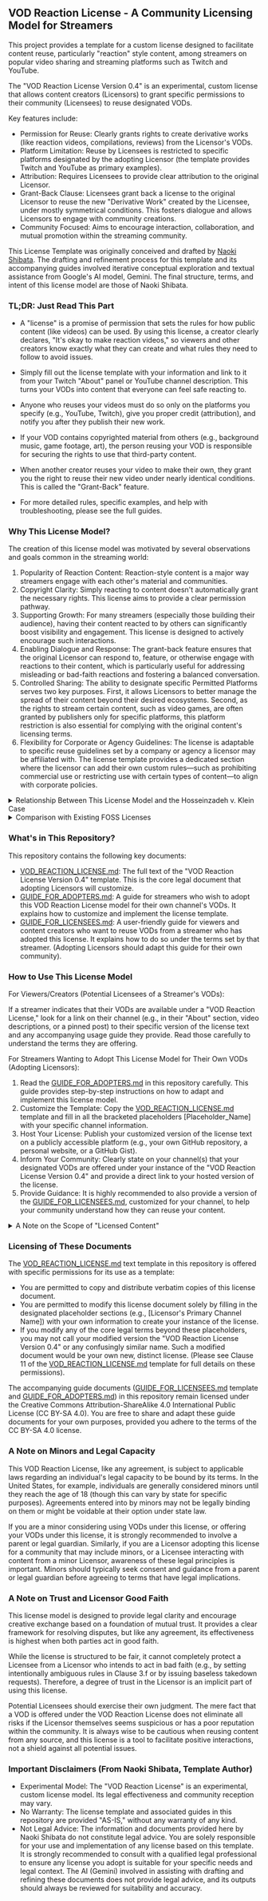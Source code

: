 ## VOD Reaction License \- A Community Licensing Model for Streamers

This project provides a template for a custom license designed to facilitate content reuse, particularly "reaction" style content, among streamers on popular video sharing and streaming platforms such as Twitch and YouTube.  

The "VOD Reaction License Version 0.4" is an experimental, custom license that allows content creators (Licensors) to grant specific permissions to their community (Licensees) to reuse designated VODs.  

Key features include:  

* Permission for Reuse: Clearly grants rights to create derivative works (like reaction videos, compilations, reviews) from the Licensor's VODs.  
* Platform Limitation: Reuse by Licensees is restricted to specific platforms designated by the adopting Licensor (the template provides Twitch and YouTube as primary examples).  
* Attribution: Requires Licensees to provide clear attribution to the original Licensor.  
* Grant-Back Clause: Licensees grant back a license to the original Licensor to reuse the new "Derivative Work" created by the Licensee, under mostly symmetrical conditions. This fosters dialogue and allows Licensors to engage with community creations.  
* Community Focused: Aims to encourage interaction, collaboration, and mutual promotion within the streaming community.

This License Template was originally conceived and drafted by [Naoki Shibata](https://github.com/shibatch/). The drafting and refinement process for this template and its accompanying guides involved iterative conceptual exploration and textual assistance from Google's AI model, Gemini. The final structure, terms, and intent of this license model are those of Naoki Shibata.  

### TL;DR: Just Read This Part

* A "license" is a promise of permission that sets the rules for how public content (like videos) can be used. By using this license, a creator clearly declares, "It's okay to make reaction videos," so viewers and other creators know exactly what they can create and what rules they need to follow to avoid issues.

* Simply fill out the license template with your information and link to it from your Twitch "About" panel or YouTube channel description. This turns your VODs into content that everyone can feel safe reacting to.

* Anyone who reuses your videos must do so only on the platforms you specify (e.g., YouTube, Twitch), give you proper credit (attribution), and notify you after they publish their new work.

* If your VOD contains copyrighted material from others (e.g., background music, game footage, art), the person reusing your VOD is responsible for securing the rights to use that third-party content.

* When another creator reuses your video to make their own, they grant you the right to reuse their new video under nearly identical conditions. This is called the "Grant-Back" feature.

* For more detailed rules, specific examples, and help with troubleshooting, please see the full guides.


### Why This License Model?

The creation of this license model was motivated by several observations and goals common in the streaming world:

1. Popularity of Reaction Content: Reaction-style content is a major way streamers engage with each other's material and communities.  
2. Copyright Clarity: Simply reacting to content doesn't automatically grant the necessary rights. This license aims to provide a clear permission pathway.  
3. Supporting Growth: For many streamers (especially those building their audience), having their content reacted to by others can significantly boost visibility and engagement. This license is designed to actively encourage such interactions.  
4. Enabling Dialogue and Response: The grant-back feature ensures that the original Licensor can respond to, feature, or otherwise engage with reactions to their content, which is particularly useful for addressing misleading or bad-faith reactions and fostering a balanced conversation.  
5. Controlled Sharing: The ability to designate specific Permitted Platforms serves two key purposes. First, it allows Licensors to better manage the spread of their content beyond their desired ecosystems. Second, as the rights to stream certain content, such as video games, are often granted by publishers only for specific platforms, this platform restriction is also essential for complying with the original content's licensing terms.
6. Flexibility for Corporate or Agency Guidelines: The license is adaptable to specific reuse guidelines set by a company or agency a licensor may be affiliated with. The license template provides a dedicated section where the licensor can add their own custom rules—such as prohibiting commercial use or restricting use with certain types of content—to align with corporate policies.

<details>
<summary>Relationship Between This License Model and the Hosseinzadeh v. Klein Case</summary>
&nbsp;  

To understand the background of this license model, the landmark U.S. copyright case Hosseinzadeh v. Klein (the h3h3Productions case) serves as a helpful reference. In this case, a court ruled that a critical commentary video on YouTube (a "reaction video") did not infringe on the original work's copyright and was protected by the U.S. doctrine of "fair use".

While this ruling was a significant victory for creators of reaction videos, its scope is limited. Judge Katherine B. Forrest, who delivered the judgment, made a clear distinction between critical commentary, like the Kleins' video, and a mere "group watching session without comment," cautioning that not all reaction videos would qualify as fair use. Furthermore, YouTube's own official policy states that the final determination of whether a use is fair is made by a court of law, not the platform.

It is widely believed that simply using a small amount of copyrighted content (e.g., a 10-second clip) or adding comments automatically qualifies as "fair use." However, the principle of fair use is a complex legal concept that depends on four main factors: the purpose and character of the use (transformativeness), the nature of the copyrighted work, the amount and substantiality of the portion used, and the effect of the use upon the potential market for or value of the copyrighted work. Simply "rewatching a VOD with minimal commentary" is generally not considered transformative enough to qualify as fair use. "Unauthorized" use is presumptively an infringement, and relying on fair use is an affirmative defense that may require proof.

This means that creators who rely on "fair use" always face the following uncertainties:

* The ambiguity of whether their video will be legally recognized as "transformative" criticism.
* The fact that the platform will not necessarily protect them from a copyright infringement claim.
* The need to be prepared for a potentially expensive legal battle to ultimately prove fair use in court.

In addition, it is important to note that the concept of fair use itself is fundamentally specific to the U.S. legal system. Legal systems vary significantly from country to country; for example, Canada, the EU, and Japan—which has no general fair use provision—all have different laws. For creators who operate globally, this legal diversity is a source of further uncertainty.

The VOD Reaction License offers a clear solution to these problems.

This license eliminates the need for community creators (Licensees) to guess whether their content qualifies as fair use and to bear the associated legal risks. This is because the license provides explicit, upfront permission from the original creator (Licensor) to create derivative works like reaction videos.

Furthermore, this license features a Grant-Back clause, which is not found in the fair use doctrine. This clause allows the Licensor to reuse the Licensee's derivative work, which encourages a two-way dialogue and activates the entire community, moving beyond one-sided content use.

The VOD Reaction License is designed to overcome the differences in national laws and provide a consistent, collaborative framework that allows creators to produce content with peace of mind.
</details>


<details>
<summary>Comparison with Existing FOSS Licenses</summary>
&nbsp;  

While this license's architecture may seem unusual compared to standard FOSS licenses, it is a logical result of the need to address the following practical constraints:

* Handling of Third-Party Content: With existing licenses like Creative Commons, it is difficult to license VODs that contain third-party content (e.g., in-game music), as they are premised on the licensor holding all necessary rights. This license solves this by allowing for such VODs while making it the licensee's responsibility to clear the rights for any reuse.

* Flexibility for External Obligations: Real-world streaming often requires adherence to external rules, such as agency guidelines. Traditional FOSS licenses with fixed terms cannot accommodate this. This license addresses the issue by allowing the licensor to add custom restrictions (under Clause 3.f), ensuring compliance.

* Guaranteed Grant-Back: The licensor's right to reuse a derivative work (the grant-back) must be guaranteed to foster dialogue. This requires a critical asymmetry in the license terms. While the licensor can add restrictions, the licensee cannot add new restrictions to the grant-back. If a licensee could add their own terms, they could effectively block the licensor's reuse, rendering the grant-back clause meaningless. This asymmetrical structure, where the grant-back conditions (Clause 4) are fixed, is therefore indispensable. It is further strengthened by the licensee's obligation to furnish a copy of their work upon request (the "Provided Copy" as defined in Clause 3.d), and to warrant that this copy is clear for reuse (Clause 4.e.iv), ensuring the licensor can use it reliably.

Thus, the architecture adopted by this license is necessary to satisfy all three of these constraints simultaneously.
</details>

### What's in This Repository?

This repository contains the following key documents:

* [VOD\_REACTION\_LICENSE.md](VOD_REACTION_LICENSE.md): The full text of the "VOD Reaction License Version 0.4" template. This is the core legal document that adopting Licensors will customize.  
* [GUIDE\_FOR\_ADOPTERS.md](GUIDE_FOR_ADOPTERS.md): A guide for streamers who wish to adopt this VOD Reaction License model for their own channel's VODs. It explains how to customize and implement the license template.
* [GUIDE\_FOR\_LICENSEES.md](GUIDE_FOR_LICENSEES.md): A user-friendly guide for viewers and content creators who want to reuse VODs from a streamer who has adopted this license. It explains how to do so under the terms set by that streamer. (Adopting Licensors should adapt this guide for their own community).  

### How to Use This License Model

For Viewers/Creators (Potential Licensees of a Streamer's VODs):

If a streamer indicates that their VODs are available under a "VOD Reaction License," look for a link on their channel (e.g., in their "About" section, video descriptions, or a pinned post) to their specific version of the license text and any accompanying usage guide they provide. Read those carefully to understand the terms they are offering.

For Streamers Wanting to Adopt This License Model for Their Own VODs (Adopting Licensors):

1. Read the [GUIDE\_FOR\_ADOPTERS.md](GUIDE_FOR_ADOPTERS.md) in this repository carefully. This guide provides step-by-step instructions on how to adapt and implement this license model.  
2. Customize the Template: Copy the [VOD\_REACTION\_LICENSE.md](VOD_REACTION_LICENSE.md) template and fill in all the bracketed placeholders \[Placeholder\_Name\] with your specific channel information.  
3. Host Your License: Publish your customized version of the license text on a publicly accessible platform (e.g., your own GitHub repository, a personal website, or a GitHub Gist).  
4. Inform Your Community: Clearly state on your channel(s) that your designated VODs are offered under your instance of the "VOD Reaction License Version 0.4" and provide a direct link to your hosted version of the license.  
5. Provide Guidance: It is highly recommended to also provide a version of the [GUIDE\_FOR\_LICENSEES.md](GUIDE_FOR_LICENSEES.md), customized for your channel, to help your community understand how they can reuse your content.

<details>
<summary>A Note on the Scope of "Licensed Content"</summary>
&nbsp;  

While this license is named the "VOD Reaction License" and its documentation often uses examples from the streaming world, its scope is intentionally much broader. The core term in the license is "Licensed Content," which is defined to comprehensively cover a wide range of digital materials. This includes not only videos and audio (such as podcasts), but also still images (like comics and illustrations), 3D models, and computer programs. For the precise definition, please always refer to the actual license document.
</details>


### Licensing of These Documents

The [VOD\_REACTION\_LICENSE.md](VOD_REACTION_LICENSE.md) text template in this repository is offered with specific permissions for its use as a template:

* You are permitted to copy and distribute verbatim copies of this license document.  
* You are permitted to modify this license document solely by filling in the designated placeholder sections (e.g., \[Licensor's Primary Channel Name\]) with your own information to create your instance of the license.  
* If you modify any of the core legal terms beyond these placeholders, you may not call your modified version the "VOD Reaction License Version 0.4" or any confusingly similar name. Such a modified document would be your own new, distinct license. (Please see Clause 11 of the [VOD\_REACTION\_LICENSE.md](VOD_REACTION_LICENSE.md) template for full details on these permissions).

The accompanying guide documents ([GUIDE\_FOR\_LICENSEES.md](GUIDE_FOR_LICENSEES.md) template and [GUIDE\_FOR\_ADOPTERS.md](GUIDE_FOR_ADOPTERS.md)) in this repository remain licensed under the Creative Commons Attribution-ShareAlike 4.0 International Public License (CC BY-SA 4.0). You are free to share and adapt these guide documents for your own purposes, provided you adhere to the terms of the CC BY-SA 4.0 license.

### A Note on Minors and Legal Capacity

This VOD Reaction License, like any agreement, is subject to applicable laws regarding an individual's legal capacity to be bound by its terms. In the United States, for example, individuals are generally considered minors until they reach the age of 18 (though this can vary by state for specific purposes). Agreements entered into by minors may not be legally binding on them or might be voidable at their option under state law.

If you are a minor considering using VODs under this license, or offering your VODs under this license, it is strongly recommended to involve a parent or legal guardian. Similarly, if you are a Licensor adopting this license for a community that may include minors, or a Licensee interacting with content from a minor Licensor, awareness of these legal principles is important. Minors should typically seek consent and guidance from a parent or legal guardian before agreeing to terms that have legal implications.

### A Note on Trust and Licensor Good Faith

This license model is designed to provide legal clarity and encourage creative exchange based on a foundation of mutual trust. It provides a clear framework for resolving disputes, but like any agreement, its effectiveness is highest when both parties act in good faith.

While the license is structured to be fair, it cannot completely protect a Licensee from a Licensor who intends to act in bad faith (e.g., by setting intentionally ambiguous rules in Clause 3.f or by issuing baseless takedown requests). Therefore, a degree of trust in the Licensor is an implicit part of using this license.

Potential Licensees should exercise their own judgment. The mere fact that a VOD is offered under the VOD Reaction License does not eliminate all risks if the Licensor themselves seems suspicious or has a poor reputation within the community. It is always wise to be cautious when reusing content from any source, and this license is a tool to facilitate positive interactions, not a shield against all potential issues.

### Important Disclaimers (From Naoki Shibata, Template Author)

* Experimental Model: The "VOD Reaction License" is an experimental, custom license model. Its legal effectiveness and community reception may vary.  
* No Warranty: The license template and associated guides in this repository are provided "AS-IS," without any warranty of any kind.  
* Not Legal Advice: The information and documents provided here by Naoki Shibata do not constitute legal advice. You are solely responsible for your use and implementation of any license based on this template. It is strongly recommended to consult with a qualified legal professional to ensure any license you adopt is suitable for your specific needs and legal context. The AI (Gemini) involved in assisting with drafting and refining these documents does not provide legal advice, and its outputs should always be reviewed for suitability and accuracy.
